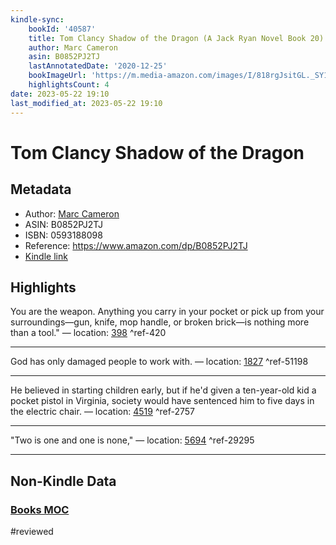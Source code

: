 ```yaml
---
kindle-sync:
    bookId: '40587'
    title: Tom Clancy Shadow of the Dragon (A Jack Ryan Novel Book 20)
    author: Marc Cameron
    asin: B0852PJ2TJ
    lastAnnotatedDate: '2020-12-25'
    bookImageUrl: 'https://m.media-amazon.com/images/I/818rgJsitGL._SY160.jpg'
    highlightsCount: 4
date: 2023-05-22 19:10
last_modified_at: 2023-05-22 19:10
---
```


# Tom Clancy Shadow of the Dragon

## Metadata

-   Author: [Marc Cameron](https://www.amazon.comundefined)
-   ASIN: B0852PJ2TJ
-   ISBN: 0593188098
-   Reference: https://www.amazon.com/dp/B0852PJ2TJ
-   [Kindle link](kindle://book?action=open&asin=B0852PJ2TJ)

## Highlights

You are the weapon. Anything you carry in your pocket or pick up from your surroundings—gun, knife, mop handle, or broken brick—is nothing more than a tool." — location: [398](kindle://book?action=open&asin=B0852PJ2TJ&location=398) ^ref-420

---

God has only damaged people to work with. — location: [1827](kindle://book?action=open&asin=B0852PJ2TJ&location=1827) ^ref-51198

---

He believed in starting children early, but if he'd given a ten-year-old kid a pocket pistol in Virginia, society would have sentenced him to five days in the electric chair. — location: [4519](kindle://book?action=open&asin=B0852PJ2TJ&location=4519) ^ref-2757

---

"Two is one and one is none," — location: [5694](kindle://book?action=open&asin=B0852PJ2TJ&location=5694) ^ref-29295

---

## Non-Kindle Data

### [Books MOC](Books%20MOC.md)
#reviewed